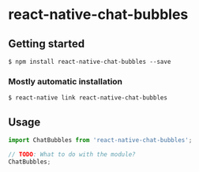 # react-native-chat-bubbles

## Getting started

`$ npm install react-native-chat-bubbles --save`

### Mostly automatic installation

`$ react-native link react-native-chat-bubbles`

## Usage
```javascript
import ChatBubbles from 'react-native-chat-bubbles';

// TODO: What to do with the module?
ChatBubbles;
```
